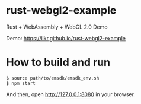 # rust-webgl2-example

Rust + WebAssembly + WebGL 2.0 Demo

Demo: https://likr.github.io/rust-webgl2-example

# How to build and run

```console
$ source path/to/emsdk/emsdk_env.sh
$ npm start
```

And then, open http://127.0.0.1:8080 in your browser.
